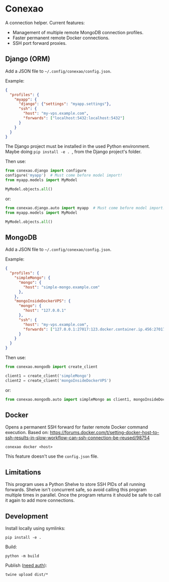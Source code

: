 # Conexao

A connection helper. Current features:

- Management of multiple remote MongoDB connection profiles.
- Faster permanent remote Docker connections.
- SSH port forward proxies.

## Django (ORM)

Add a JSON file to `~/.config/conexao/config.json`.

Example:

```json
{
  "profiles": {
    "myapp": {
      "django": {"settings": "myapp.settings"},
      "ssh": {
        "host": "my-vps.example.com",
        "forwards": ["localhost:5432:localhost:5432"]
      }
    }
  }
}
```

The Django project must be installed in the used Python environment. Maybe doing `pip install -e . `, from the Django project's folder.

Then use:

```python
from conexao.django import configure
configure('myapp')  # Must come before model import!
from myapp.models import MyModel

MyModel.objects.all()
```

or:

```python
from conexao.django.auto import myapp  # Must come before model import!
from myapp.models import MyModel

MyModel.objects.all()
```

## MongoDB

Add a JSON file to `~/.config/conexao/config.json`.

Example:

```json
{
  "profiles": {
    "simpleMongo": {
      "mongo": {
        "host": "simple-mongo.example.com"
      },
    },
    "mongoInsideDockerVPS": {
      "mongo": {
        "host": "127.0.0.1"
      },
      "ssh": {
        "host": "my-vps.example.com",
        "forwards": ["127.0.0.1:27017:123.docker.container.ip.456:27017"]
      }
    }
  }
}
```

Then use:

```python
from conexao.mongodb import create_client

client1 = create_client('simpleMongo')
client2 = create_client('mongoInsideDockerVPS')
```

or:

```python
from conexao.mongodb.auto import simpleMongo as client1, mongoInsideDockerVPS as client2
```


## Docker

Opens a permanent SSH forward for faster remote Docker command execution.
Based on:
https://forums.docker.com/t/setting-docker-host-to-ssh-results-in-slow-workflow-can-ssh-connection-be-reused/98754

    conexao docker <host>

This feature doesn't use the `config.json` file.


## Limitations

This program uses a Python Shelve to store SSH PIDs of all running forwards. Shelve isn't concurrent safe, so avoid calling this program multiple times in parallel. Once the program returns it should be safe to call it again to add more connections.


## Development

Install locally using symlinks:

    pip install -e .

Build:

    python -m build

Publish ([need auth](https://packaging.python.org/en/latest/tutorials/packaging-projects/#uploading-the-distribution-archives)):

    twine upload dist/*